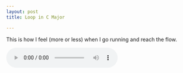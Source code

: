 ```yaml
---
layout: post
title: Loop in C Major

---
```


This is how I feel (more or less) when I go running and reach the flow.

<audio controls>
  <source src="/assets/recs/loopinCmajor.mp3" type="audio/mpeg">
Your browser does not support the audio element.
</audio>
